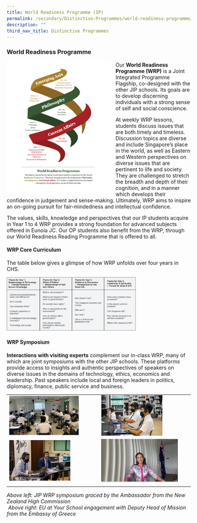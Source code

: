 ```yaml
---
title: World Readiness Programme (IP)
permalink: /secondary/Distinctive-Programmes/world-readiness-programme/
description: ""
third_nav_title: Distinctive Programmes
---
```

### World Readiness Programme

<img src="/images/wrp1.png" style="width:283px;height:360px;margin-right:15px;" align = "left"> Our **World Readiness Programme (WRP)** is a Joint Integrated Programme Flagship, co-designed with the other JIP schools. Its goals are to develop discerning individuals with a strong sense of self and social conscience.

At weekly WRP lessons, students discuss issues that are both timely and timeless. Discussion topics are diverse and include Singapore’s place in the world, as well as Eastern and Western perspectives on diverse issues that are pertinent to life and society. They are challenged to stretch the breadth and depth of their cognition, and in a manner which develops their confidence in judgement and sense-making. Ultimately, WRP aims to inspire an on-going pursuit for fair-mindedness and intellectual confidence.

The values, skills, knowledge and perspectives that our IP students acquire in Year 1 to 4 WRP provides a strong foundation for advanced subjects offered in Eunoia JC. Our OP students also benefit from the WRP, through our World Readiness Reading Programme that is offered to all.

#### WRP Core Curriculum

The table below gives a glimpse of how WRP unfolds over four years in CHS.

<img src="/images/wrp2.png" style="width:70%">

#### WRP Symposium

**Interactions with visiting experts** complement our in-class WRP, many of which are joint symposiums with the other JIP schools. These platforms provide access to insights and authentic perspectives of speakers on diverse issues in the domains of technology, ethics, economics and leadership. Past speakers include local and foreign leaders in politics, diplomacy, finance, public service and business.

|  	|  	|
|---	|---	|
| <img src="/images/wrp3.png" style="width:80%"> 	| <img src="/images/wrp4.png" style="width:70%"> 	|
|  <img src="/images/wrp5.png" style="width:70%">	|  <img src="/images/wrp6.png" style="width:88%">	|
|  	|  	|

_Above left: JIP WRP symposium graced by the Ambassador from the New Zealand High Commission_  
 _Above right: EU at Your School engagement with Deputy Head of Mission from the Embassy of Greece_